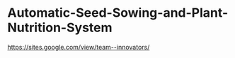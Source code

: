 # Automatic-Seed-Sowing-and-Plant-Nutrition-System
 https://sites.google.com/view/team--innovators/
